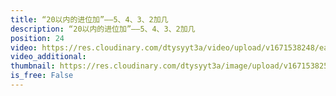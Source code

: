 ```yaml
---
title: “20以内的进位加”——5、4、3、2加几
description: “20以内的进位加”——5、4、3、2加几
position: 24
video: https://res.cloudinary.com/dtysyyt3a/video/upload/v1671538248/easymath/1年级上/08单元20以内的进位加法/n9jwazfpvo1m2oude9lj.mp4
video_additional: 
thumbnail: https://res.cloudinary.com/dtysyyt3a/image/upload/v1671538250/easymath/1年级上/08单元20以内的进位加法/zoxiylk6bxaikngvhayx.png
is_free: False
---
```

